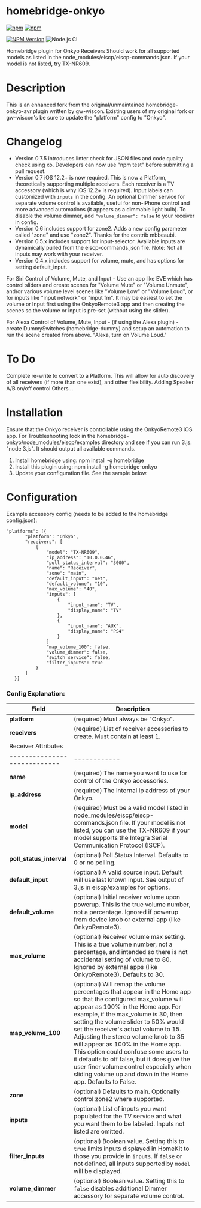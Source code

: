 # homebridge-onkyo
[![npm](https://img.shields.io/npm/dt/homebridge-onkyo.svg)](https://www.npmjs.com/package/homebridge-onkyo)
[![npm](https://img.shields.io/npm/l/homebridge-onkyo.svg)](https://www.npmjs.com/package/homebridge-onkyo)

[![NPM Version](https://img.shields.io/npm/v/homebridge-onkyo.svg)](https://www.npmjs.com/package/homebridge-onkyo)
![Node.js CI](https://github.com/ToddGreenfield/homebridge-onkyo/workflows/Node.js%20CI/badge.svg?branch=master)

Homebridge plugin for Onkyo Receivers
Should work for all supported models as listed in the node_modules/eiscp/eiscp-commands.json. If your model is not listed, try TX-NR609.

# Description

This is an enhanced fork from the original/unmaintained homebridge-onkyo-avr plugin written by gw-wiscon.
Existing users of my original fork or gw-wiscon's be sure to update the "platform" config to "Onkyo".

# Changelog

* Version 0.7.5 introduces linter check for JSON files and code quality check using xo. Developers can now use "npm test" before submitting a pull request.
* Version 0.7 iOS 12.2+ is now required. This is now a Platform, theoretically supporting multiple receivers. Each receiver is a TV accessory (which is why iOS 12.2+ is required). Input labels can customized with `inputs` in the config. An optional Dimmer service for separate volume control is available, useful for non-iPhone control and more advanced automations (it appears as a dimmable light bulb). To disable the volume dimmer, add `"volume_dimmer": false` to your receiver in config.
* Version 0.6 includes support for zone2. Adds a new config parameter called "zone" and use "zone2". Thanks for the contrib mbbeaubi.
* Version 0.5.x includes support for input-selector. Available inputs are dynamically pulled from the eiscp-commands.json file. Note: Not all inputs may work with your receiver.
* Version 0.4.x includes support for volume, mute, and has options for setting default_input.

For Siri Control of Volume, Mute, and Input - Use an app like EVE which has control sliders and create scenes for "Volume Mute" or "Volume Unmute", and/or various volume level scenes like "Volume Low" or "Volume Loud", or for inputs like "input network" or "input fm". It may be easiest to set the volume or Input first using the OnkyoRemote3 app and then creating the scenes so the volume or input is pre-set (without using the slider).

For Alexa Control of Volume, Mute, Input - (if using the Alexa plugin) - create DummySwitches (homebridge-dummy) and setup an automation to run the scene created from above. "Alexa, turn on Volume Loud."

# To Do

Complete re-write to convert to a Platform. This will allow for auto discovery of all receivers (if more than one exist), and other flexibility.
Adding Speaker A/B on/off control
Others...

# Installation

Ensure that the Onkyo receiver is controllable using the OnkyoRemote3 iOS app.
For Troubleshooting look in the homebridge-onkyo/node_modules/eiscp/examples directory and see if you can run 3.js. "node 3.js". It should output all available commands.

1. Install homebridge using: npm install -g homebridge
2. Install this plugin using: npm install -g homebridge-onkyo
3. Update your configuration file. See the sample below.

# Configuration

Example accessory config (needs to be added to the homebridge config.json):
 ```
"platforms": [{
        "platform": "Onkyo",
        "receivers": [
            {
                "model": "TX-NR609",
                "ip_address": "10.0.0.46",
                "poll_status_interval": "3000",
                "name": "Receiver",
                "zone": "main",
                "default_input": "net",
                "default_volume": "10",
                "max_volume": "40",
                "inputs": [
                    {
                        "input_name": "TV",
                        "display_name": "TV"
                    },
                    {
                        "input_name": "AUX",
                        "display_name": "PS4"
                    }
                ]
                "map_volume_100": false,
                "volume_dimmer": false,
                "switch_service": false,
                "filter_inputs": true
            }
        ]
    }]
 ```
### Config Explanation:

Field           			| Description
----------------------------|------------
**platform**   			| (required) Must always be "Onkyo".
**receivers**               | (required) List of receiver accessories to create. Must contain at least 1.
Receiver Attributes         |
----------------------------|------------
**name**					| (required) The name you want to use for control of the Onkyo accessories.
**ip_address**  			| (required) The internal ip address of your Onkyo.
**model**					| (required) Must be a valid model listed in node_modules/eiscp/eiscp-commands.json file. If your model is not listed, you can use the TX-NR609 if your model supports the Integra Serial Communication Protocol (ISCP).
**poll_status_interval**  	| (optional) Poll Status Interval. Defaults to 0 or no polling.
**default_input**  			| (optional) A valid source input. Default will use last known input. See output of 3.js in eiscp/examples for options.
**default_volume**  		| (optional) Initial receiver volume upon powerup. This is the true volume number, not a percentage. Ignored if powerup from device knob or external app (like OnkyoRemote3).
**max_volume**  			| (optional) Receiver volume max setting. This is a true volume number, not a percentage, and intended so there is not accidental setting of volume to 80. Ignored by external apps (like OnkyoRemote3). Defaults to 30.
**map_volume_100**  		| (optional) Will remap the volume percentages that appear in the Home app so that the configured max_volume will appear as 100% in the Home app. For example, if the max_volume is 30, then setting the volume slider to 50% would set the receiver's actual volume to 15. Adjusting the stereo volume knob to 35 will appear as 100% in the Home app. This option could confuse some users to it defaults to off false, but it does give the user finer volume control especially when sliding volume up and down in the Home app. Defaults to False.
**zone**              		| (optional) Defaults to main. Optionally control zone2 where supported.
**inputs**					| (optional) List of inputs you want populated for the TV service and what you want them to be labeled. Inputs not listed are omitted.
**filter_inputs**                   | (optional) Boolean value. Setting this to `true` limits inputs displayed in HomeKit to those you provide in `inputs`. If `false` or not defined, all inputs supported by `model` will be displayed.
**volume_dimmer**					| (optional) Boolean value. Setting this to `false` disables additional Dimmer accessory for separate volume control.
